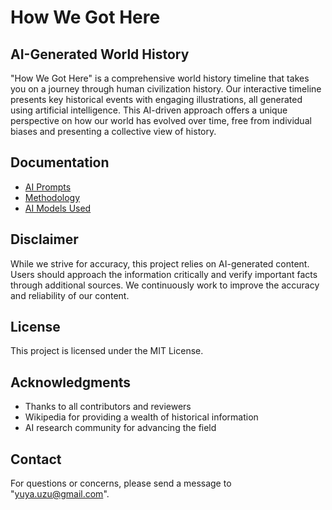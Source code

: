 # How We Got Here

## AI-Generated World History

"How We Got Here" is a comprehensive world history timeline that takes you on a journey through human civilization history. Our interactive timeline presents key historical events with engaging illustrations, all generated using artificial intelligence. This AI-driven approach offers a unique perspective on how our world has evolved over time, free from individual biases and presenting a collective view of history.

## Documentation

- [AI Prompts](docs/PROMPTS.md)
- [Methodology](docs/METHODOLOGY.md)
- [AI Models Used](docs/AI_MODELS.md)

## Disclaimer

While we strive for accuracy, this project relies on AI-generated content. Users should approach the information critically and verify important facts through additional sources. We continuously work to improve the accuracy and reliability of our content.

## License

This project is licensed under the MIT License.

## Acknowledgments

- Thanks to all contributors and reviewers
- Wikipedia for providing a wealth of historical information
- AI research community for advancing the field

## Contact

For questions or concerns, please send a message to "yuya.uzu@gmail.com".
